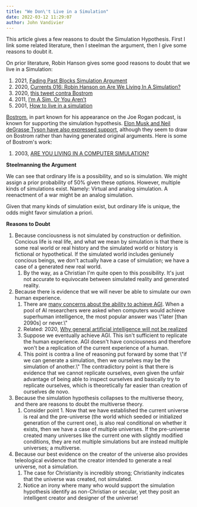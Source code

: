 ```yaml
---
title: "We Don\'t Live in a Simulation"
date: 2022-03-12 11:29:07
author: John Vandivier
---
```




<!-- wp:paragraph -->
<p>This article gives a few reasons to doubt the Simulation Hypothesis. First I link some related literature, then I steelman the argument, then I give some reasons to doubt it.</p>
<!-- /wp:paragraph -->

<!-- wp:paragraph -->
<p>On prior literature, Robin Hanson gives some good reasons to doubt that we live in a Simulation:</p>
<!-- /wp:paragraph -->

<!-- wp:list {\"ordered\":true} -->
<ol><li>2021, <a href=\"https://www.overcomingbias.com/2021/07/fading-past-blocks-simulation-argument.html\">Fading Past Blocks Simulation Argument</a></li><li>2020, <a href=\"http://jimruttshow.com/currents-robin-hanson-3/\">Currents 016: Robin Hanson on Are We Living In A Simulation?</a></li><li>2020, <a href=\"https://twitter.com/robinhanson/status/1297165630551072768\">this tweet contra Bostrom</a></li><li>2011, <a href=\"https://www.overcomingbias.com/2011/06/im-a-sim-or-you-arent.html\">I’m A Sim, Or You Aren’t</a></li><li>2001, <a href=\"https://philpapers.org/rec/HANHTL\">How to live in a simulation</a></li></ol>
<!-- /wp:list -->

<!-- wp:paragraph -->
<p><a href=\"https://scholar.google.com/citations?user=oQwpz3QAAAAJ&amp;hl=en&amp;oi=sra\">Bostrom</a>, in part known for his appearance on the Joe Rogan podcast, is known for supporting the simulation hypothesis. <a href=\"https://en.wikipedia.org/w/index.php?title=Simulation_hypothesis&amp;oldid=1072872371#Advocates\">Elon Musk and Neil deGrasse Tyson have also expressed support</a>, although they seem to draw on Bostrom rather than having generated original arguments. Here is some of Bostrom's work:</p>
<!-- /wp:paragraph -->

<!-- wp:list {\"ordered\":true} -->
<ol><li>2003, <a href=\"https://www.simulation-argument.com/simulation.html\">ARE YOU LIVING IN A COMPUTER SIMULATION?</a></li></ol>
<!-- /wp:list -->

<!-- wp:paragraph -->
<p><strong>Steelmanning the Argument</strong></p>
<!-- /wp:paragraph -->

<!-- wp:paragraph -->
<p>We can see that ordinary life is a possibility, and so is simulation. We might assign a prior probability of 50% given these options. However, multiple kinds of simulations exist. Namely: Virtual and analog simulation. A reenactment of a war might be an analog simulation.</p>
<!-- /wp:paragraph -->

<!-- wp:paragraph -->
<p>Given that many kinds of simulation exist, but ordinary life is unique, the odds might favor simulation a priori.</p>
<!-- /wp:paragraph -->

<!-- wp:paragraph -->
<p><strong>Reasons to Doubt</strong></p>
<!-- /wp:paragraph -->

<!-- wp:list {\"ordered\":true} -->
<ol><li>Because conciousness is not simulated by construction or definition. Concious life is real life, and what we mean by simulation is that there is some real world or real history and the simulated world or history is fictional or hypothetical. If the simulated world includes geniunely concious beings, we don't actually have a case of simulation; we have a case of a generated new real world.<ol><li>By the way, as a Christian I'm quite open to this possibility. It's just not accurate to equivocate between simulated reality and generated reality.</li></ol></li><li>Because there is evidence that we will never be able to simulate our own human experience.<ol><li>There are <a href=\"https://research.aimultiple.com/artificial-general-intelligence-singularity-timing\">many concerns about the ability to achieve AGI</a>. When a pool of AI researchers were asked when computers would achieve superhuman intelligence, the most popular answer was \"later [than 2090s] or never.\"</li><li>Related: 2020, <a href=\"https://www.nature.com/articles/s41599-020-0494-4\">Why general artificial intelligence will not be realized</a></li><li>Suppose we eventually achieve AGI. This isn't sufficient to replicate the human experience. AGI doesn't have conciousness and therefore won't be a replication of the current experience of a human.</li><li>This point is contra a line of reasoning put forward by some that \"if we can generate a simulation, then we ourselves may be the simulation of another.\" The contradictory point is that there is evidence that we cannot replicate ourselves, even given the unfair advantage of being able to inspect ourselves and basically try to replicate ourselves, which is theoretically far easier than creation of ourselves de novo.</li></ol></li><li>Because the simulation hypothesis collapses to the multiverse theory, and there are reasons to doubt the multiverse theory.<ol><li>Consider point 1. Now that we have established the current universe is real and the pre-universe (the world which seeded or initialized generation of the current one), is also real conditional on whether it exists, then we have a case of multiple universes. If the pre-universe created many universes like the current one with slightly modified conditions, they are not multiple simulations but are instead multiple universes; a multiverse.</li></ol></li><li>Because our best evidence on the creator of the universe also provides teleological evidence that the creator intended to generate a real universe, not a simulation.<ol><li>The case for Christianity is incredibly strong; Christianity indicates that the universe was created, not simulated.</li><li>Notice an irony where many who would support the simulation hypothesis identify as non-Christian or secular, yet they posit an intelligent creator and designer of the universe!</li></ol></li></ol>
<!-- /wp:list -->

<!-- wp:paragraph -->
<p></p>
<!-- /wp:paragraph -->